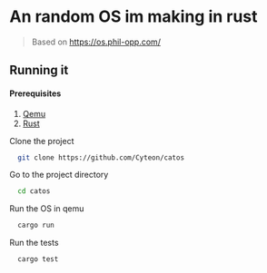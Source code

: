 # An random OS im making in rust
> Based on https://os.phil-opp.com/

## Running it

#### Prerequisites
1. [Qemu](https://www.qemu.org/)
2. [Rust](https://www.rust-lang.org/)

Clone the project

```bash
  git clone https://github.com/Cyteon/catos
```

Go to the project directory

```bash
  cd catos
```

Run the OS in qemu

```bash
  cargo run
```

Run the tests

```bash
  cargo test
```
